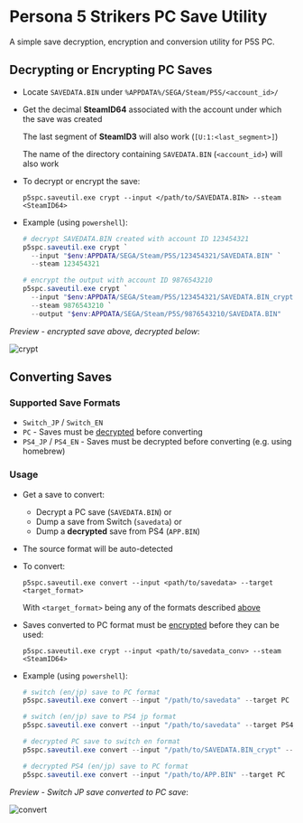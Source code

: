 
# Persona 5 Strikers PC Save Utility

A simple save decryption, encryption and conversion utility for P5S PC.

## Decrypting or Encrypting PC Saves

- Locate `SAVEDATA.BIN` under `%APPDATA%/SEGA/Steam/P5S/<account_id>/`

- Get the decimal **SteamID64** associated with the account under which the save was created

  The last segment of **SteamID3** will also work (`[U:1:<last_segment>]`)

  The name of the directory containing `SAVEDATA.BIN` (`<account_id>`) will also work

- To decrypt or encrypt the save:

  `p5spc.saveutil.exe crypt --input </path/to/SAVEDATA.BIN> --steam <SteamID64>`

- Example (using `powershell`):

  ```powershell
  # decrypt SAVEDATA.BIN created with account ID 123454321
  p5spc.saveutil.exe crypt `
    --input "$env:APPDATA/SEGA/Steam/P5S/123454321/SAVEDATA.BIN" `
    --steam 123454321

  # encrypt the output with account ID 9876543210
  p5spc.saveutil.exe crypt `
    --input "$env:APPDATA/SEGA/Steam/P5S/123454321/SAVEDATA.BIN_crypt" `
    --steam 9876543210 `
    --output "$env:APPDATA/SEGA/Steam/P5S/9876543210/SAVEDATA.BIN"
  ```

_Preview - encrypted save above, decrypted below_:

![crypt](img/crypt.png)

## Converting Saves

### Supported Save Formats

- `Switch_JP` / `Switch_EN`
- `PC` - Saves must be [decrypted](#decrypting-or-encrypting-pc-saves) before converting
- `PS4_JP` / `PS4_EN` - Saves must be decrypted before converting (e.g. using homebrew)

### Usage

- Get a save to convert:
  - Decrypt a PC save (`SAVEDATA.BIN`) or
  - Dump a save from Switch (`savedata`) or
  - Dump a **decrypted** save from PS4 (`APP.BIN`)

- The source format will be auto-detected

- To convert:

  `p5spc.saveutil.exe convert --input <path/to/savedata> --target <target_format>`

  With `<target_format>` being any of the formats described [above](#supported-save-formats)

- Saves converted to PC format must be [encrypted](#decrypting-or-encrypting-pc-saves) before they can be used:

  `p5spc.saveutil.exe crypt --input <path/to/savedata_conv> --steam <SteamID64>`

- Example (using `powershell`):

  ```powershell
  # switch (en/jp) save to PC format
  p5spc.saveutil.exe convert --input "/path/to/savedata" --target PC

  # switch (en/jp) save to PS4 jp format
  p5spc.saveutil.exe convert --input "/path/to/savedata" --target PS4_JP

  # decrypted PC save to switch en format
  p5spc.saveutil.exe convert --input "/path/to/SAVEDATA.BIN_crypt" --target Switch_EN

  # decrypted PS4 (en/jp) save to PC format
  p5spc.saveutil.exe convert --input "/path/to/APP.BIN" --target PC
  ```

_Preview - Switch JP save converted to PC save_:

![convert](img/convert.png)
